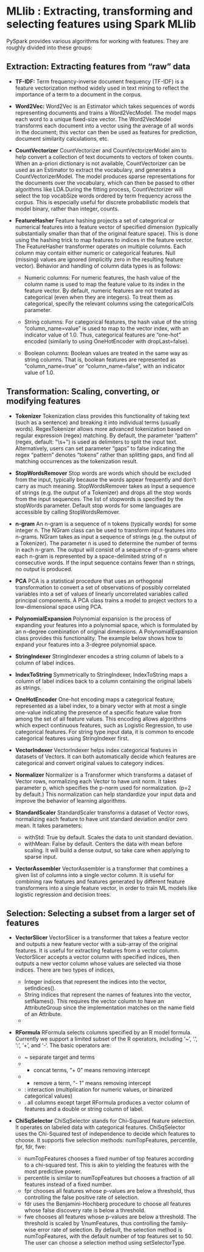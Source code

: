 # MLlib : Extracting, transforming and selecting features using Spark MLlib

PySpark provides various algorithms for working with features. They are roughly divided into these groups:

## Extraction: Extracting features from “raw” data
 - **TF-IDF:** 
Term frequency-inverse document frequency (TF-IDF) is a feature vectorization method widely used in text mining to reflect the importance of a term to a document in the corpus. 

 - **Word2Vec:** 
Word2Vec is an Estimator which takes sequences of words representing documents and trains a Word2VecModel. The model maps each word to a unique fixed-size vector. The Word2VecModel transforms each document into a vector using the average of all words in the document; this vector can then be used as features for prediction, document similarity calculations, etc. 

 - **CountVectorizer**
CountVectorizer and CountVectorizerModel aim to help convert a collection of text documents to vectors of token counts. When an a-priori dictionary is not available, CountVectorizer can be used as an Estimator to extract the vocabulary, and generates a CountVectorizerModel. The model produces sparse representations for the documents over the vocabulary, which can then be passed to other algorithms like LDA.During the fitting process, CountVectorizer will select the top vocabSize words ordered by term frequency across the corpus. 
This is especially useful for discrete probabilistic models that model binary, rather than integer, counts.

 - **FeatureHasher**
Feature hashing projects a set of categorical or numerical features into a feature vector of specified dimension (typically substantially smaller than that of the original feature space). This is done using the hashing trick to map features to indices in the feature vector.
The FeatureHasher transformer operates on multiple columns. Each column may contain either numeric or categorical features. Null (missing) values are ignored (implicitly zero in the resulting feature vector). Behavior and handling of column data types is as follows:

	-  Numeric columns: 
  For numeric features, the hash value of the column name is used to map the feature value to its index in the feature vector. By default, numeric features are not treated as categorical (even when they are integers). To treat them as categorical, specify the relevant columns using the categoricalCols parameter.
	
   -  String columns: 
   For categorical features, the hash value of the string “column_name=value” is used to map to the vector index, with an indicator value of 1.0. Thus, categorical features are “one-hot” encoded (similarly to using OneHotEncoder with dropLast=false).
   
   -  Boolean columns:
   Boolean values are treated in the same way as string columns. That is, boolean features are represented as    “column_name=true” or “column_name=false”, with an indicator value of    1.0.
   
## Transformation: Scaling, converting, or modifying features
- **Tokenizer**
Tokenization class provides this functionality of taking text (such as a sentence) and breaking it into individual terms (usually words). RegexTokenizer allows more advanced tokenization based on regular expression (regex) matching. By default, the parameter “pattern” (regex, default: "\\s+") is used as delimiters to split the input text. Alternatively, users can set parameter “gaps” to false indicating the regex “pattern” denotes “tokens” rather than splitting gaps, and find all matching occurrences as the tokenization result.

- **StopWordsRemover**
Stop words are words which should be excluded from the input, typically because the words appear frequently and don’t carry as much meaning.
StopWordsRemover takes as input a sequence of strings (e.g. the output of a Tokenizer) and drops all the stop words from the input sequences. The list of stopwords is specified by the stopWords parameter. Default stop words for some languages are accessible by calling StopWordsRemover.

- **n-gram**
An n-gram is a sequence of n tokens (typically words) for some integer n. The NGram class can be used to transform input features into n-grams.
NGram takes as input a sequence of strings (e.g. the output of a Tokenizer). The parameter n is used to determine the number of terms in each n-gram. The output will consist of a sequence of n-grams where each n-gram is represented by a space-delimited string of n consecutive words. If the input sequence contains fewer than n strings, no output is produced.

- **PCA**
PCA is a statistical procedure that uses an orthogonal transformation to convert a set of observations of possibly correlated variables into a set of values of linearly uncorrelated variables called principal components. A PCA class trains a model to project vectors to a low-dimensional space using PCA. 

- **PolynomialExpansion**
Polynomial expansion is the process of expanding your features into a polynomial space, which is formulated by an n-degree combination of original dimensions. A PolynomialExpansion class provides this functionality. The example below shows how to expand your features into a 3-degree polynomial space.

- **StringIndexer**
StringIndexer encodes a string column of labels to a column of label indices. 

- **IndexToString**
Symmetrically to StringIndexer, IndexToString maps a column of label indices back to a column containing the original labels as strings. 

- **OneHotEncoder**
One-hot encoding maps a categorical feature, represented as a label index, to a binary vector with at most a single one-value indicating the presence of a specific feature value from among the set of all feature values. This encoding allows algorithms which expect continuous features, such as Logistic Regression, to use categorical features. For string type input data, it is common to encode categorical features using StringIndexer first.

- **VectorIndexer**
VectorIndexer helps index categorical features in datasets of Vectors. It can both automatically decide which features are categorical and convert original values to category indices.

- **Normalizer**
Normalizer is a Transformer which transforms a dataset of Vector rows, normalizing each Vector to have unit norm. It takes parameter p, which specifies the p-norm used for normalization. (p=2 by default.) This normalization can help standardize your input data and improve the behavior of learning algorithms.

- **StandardScaler**
StandardScaler transforms a dataset of Vector rows, normalizing each feature to have unit standard deviation and/or zero mean. It takes parameters:
	- withStd: True by default. Scales the data to unit standard deviation.
	- withMean: False by default. Centers the data with mean before scaling. It will build a dense output, so take care when applying to sparse input.
	
- **VectorAssembler**
VectorAssembler is a transformer that combines a given list of columns into a single vector column. It is useful for combining raw features and features generated by different feature transformers into a single feature vector, in order to train ML models like logistic regression and decision trees.

## Selection: Selecting a subset from a larger set of features
- **VectorSlicer**
VectorSlicer is a transformer that takes a feature vector and outputs a new feature vector with a sub-array of the original features. It is useful for extracting features from a vector column. VectorSlicer accepts a vector column with specified indices, then outputs a new vector column whose values are selected via those indices. There are two types of indices,
	- Integer indices that represent the indices into the vector, setIndices().
	- String indices that represent the names of features into the vector, setNames(). This requires the vector column to have an AttributeGroup since the implementation matches on the name field of an Attribute.
	- 
- **RFormula**
RFormula selects columns specified by an R model formula. Currently we support a limited subset of the R operators, including ‘~’, ‘.’, ‘:’, ‘+’, and ‘-‘. The basic operators are:
	- ~ separate target and terms
	- + concat terms, “+ 0” means removing intercept
	- - remove a term, “- 1” means removing intercept
	- : interaction (multiplication for numeric values, or binarized categorical values)
	- . all columns except target
RFormula produces a vector column of features and a double or string column of label.

- **ChiSqSelector**
ChiSqSelector stands for Chi-Squared feature selection. It operates on labeled data with categorical features. ChiSqSelector uses the Chi-Squared test of independence to decide which features to choose. It supports five selection methods: numTopFeatures, percentile, fpr, fdr, fwe:

	- numTopFeatures chooses a fixed number of top features according to a chi-squared test. This is akin to yielding the features with the most predictive power.
	- percentile is similar to numTopFeatures but chooses a fraction of all features instead of a fixed number.
	- fpr chooses all features whose p-values are below a threshold, thus controlling the false positive rate of selection.
	- fdr uses the Benjamini-Hochberg procedure to choose all features whose false discovery rate is below a threshold.
	- fwe chooses all features whose p-values are below a threshold. The threshold is scaled by 1/numFeatures, thus controlling the family-wise error rate of selection. By default, the selection method is numTopFeatures, with the default number of top features set to 50. The user can choose a selection method using setSelectorType.
